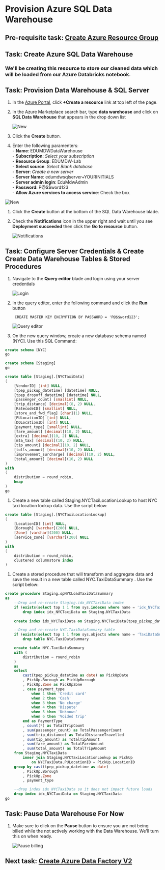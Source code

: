 # Provision Azure SQL Data Warehouse

## Pre-requisite task: [Create Azure Resource Group](../azure-resource-group/create-resource-group.md)

## Task: Create Azure SQL Data Warehouse

### We'll be creating this resource to store our cleaned data which will be loaded from our Azure Databricks notebook.

## Task: Provision Data Warehouse & SQL Server
1. In the [Azure Portal](https://portal.azure.com), click **+Create a resource** link at top left of the page.

1. In the Azure Marketplace search bar, type **data warehouse** and click on **SQL Data Warehouse** that appears in the drop down list

    ![New](media/provision/1.png)

1. Click the **Create** button.

1. Enter the following paramenters:
    <br> - **Name**: EDUMDWDataWarehouse
    <br> - **Subscription**: *Select your subscription*
    <br> - **Resource Group**: EDUMDW-Lab
    <br> - **Select source**: *Select Blank database*
    <br> - **Server**:  *Create a new server*
    <br> - **Server Name**: edumdwsqlserver+YOURINITIALS
    <br> - **Server admin login**: EduMdwAdmin
    <br> - **Password**: P@$$word123
    <br> - **Allow Azure services to access service**: Check the box       

![New](media/provision/2.png)

1. Click the **Create** button at the bottom of the SQL Data Warehouse blade.
    
1. Check the **Notifications** icon in the upper right and wait until you see **Deployment succeeded** then click the **Go to resource** button.

    ![Notifications](media/provision/3.png)

## Task: Configure Server Credentials & Create Create Data Warehouse Tables & Stored Procedures

1. Navigate to the **Query editor** blade and login using your server credentials

    ![Login](media/provision/4.png)

1. In the query editor, enter the following command and click the **Run** button

        CREATE MASTER KEY ENCRYPTION BY PASSWORD = 'P@$$word123';
        
    ![Query editor](media/provision/5.png)

1.	On the new query window, create a new database schema named [NYC]. Use this SQL Command:

```sql
create schema [NYC]
go
```
```sql
create schema [Staging]
go

create table [Staging].[NYCTaxiData]
(
    [VendorID] [int] NULL,
    [tpep_pickup_datetime] [datetime] NULL,
    [tpep_dropoff_datetime] [datetime] NULL,
    [passenger_count] [smallint] NULL,
    [trip_distance] [decimal](8, 2) NULL,
    [RatecodeID] [smallint] NULL,
    [store_and_fwd_flag] [char](1) NULL,
    [PULocationID] [int] NULL,
    [DOLocationID] [int] NULL,
    [payment_type] [smallint] NULL,
    [fare_amount] [decimal](10, 2) NULL,
    [extra] [decimal](10, 2) NULL,
    [mta_tax] [decimal](10, 2) NULL,
    [tip_amount] [decimal](10, 2) NULL,
    [tolls_amount] [decimal](10, 2) NULL,
    [improvement_surcharge] [decimal](10, 2) NULL,
    [total_amount] [decimal](10, 2) NULL
)
with
(
    distribution = round_robin,
    heap
)
go

```

1.	Create a new table called Staging.NYCTaxiLocationLookup to host NYC taxi location lookup data. Use the script below:

```sql
create table [Staging].[NYCTaxiLocationLookup]
(
    [LocationID] [int] NULL,
    [Borough] [varchar](200) NULL,
    [Zone] [varchar](200) NULL,
    [service_zone] [varchar](200) NULL
)
with
(
    distribution = round_robin,
    clustered columnstore index
)
```

1.	Create a stored procedure that will transform and aggregate data and save the result in a new table called NYC.TaxiDataSummary . Use the script below:

```sql
create procedure Staging.spNYCLoadTaxiDataSummary
as
    --Drop and re-create Staging.idx_NYCTaxiData index
    if (exists(select top 1 1 from sys.indexes where name = 'idx_NYCTaxiData' and object_id = object_id('Staging.NYCTaxiData')))
        drop index idx_NYCTaxiData on Staging.NYCTaxiData 
    
    create index idx_NYCTaxiData on Staging.NYCTaxiData(tpep_pickup_datetime, PULocationID, payment_type, passenger_count, trip_distance, tip_amount, fare_amount, total_amount)

    --Drop and re-create NYC.TaxiDataSummary table
    if (exists(select top 1 1 from sys.objects where name = 'TaxiDataSummary' and schema_id = schema_id('NYC') and type = 'U'))
        drop table NYC.TaxiDataSummary 

    create table NYC.TaxiDataSummary 
    with (
        distribution = round_robin
    )
    as
    select 
        cast(tpep_pickup_datetime as date) as PickUpDate
        , PickUp.Borough as PickUpBorough
        , PickUp.Zone as PickUpZone
        , case payment_type
            when 1 then 'Credit card'
            when 2 then 'Cash'
            when 3 then 'No charge'
            when 4 then 'Dispute'
            when 5 then 'Unknown'
            when 6 then 'Voided trip'
        end as PaymentType
        , count(*) as TotalTripCount
        , sum(passenger_count) as TotalPassengerCount
        , sum(trip_distance) as TotalDistanceTravelled
        , sum(tip_amount) as TotalTipAmount
        , sum(fare_amount) as TotalFareAmount
        , sum(total_amount) as TotalTripAmount
    from Staging.NYCTaxiData
        inner join Staging.NYCTaxiLocationLookup as PickUp
            on NYCTaxiData.PULocationID = PickUp.LocationID
    group by cast(tpep_pickup_datetime as date) 
        , PickUp.Borough
        , PickUp.Zone
        , payment_type

    --drop index idx_NYCTaxiData so it does not impact future loads
    drop index idx_NYCTaxiData on Staging.NYCTaxiData
go
```

## Task: Pause Data Warehouse For Now
1. Make sure to click on the **Pause** button to ensure you are not being billed while the not actively working with the Data Warehouse. We'll turn this on when ready.

    ![Pause billing](media/provision/6.png)

## Next task: [Create Azure Data Factory V2](../azure-data-factory-v2/provision-azure-data-factory-v2.md)
